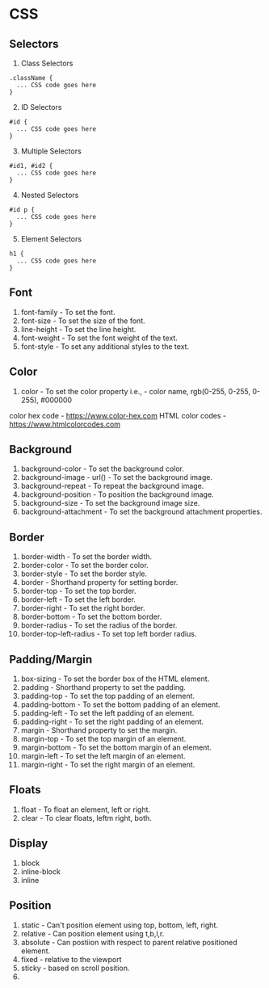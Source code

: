 # CSS 


## Selectors

1) Class Selectors

```
.className {
  ... CSS code goes here
}
```

2) ID Selectors

```
#id {
  ... CSS code goes here 
}
```

3) Multiple Selectors

```
#id1, #id2 {
  ... CSS code goes here
}
```

4) Nested Selectors

```
#id p {
  ... CSS code goes here
}
```

5) Element Selectors

```
h1 {
  ... CSS code goes here
}
```

## Font

1) font-family - To set the font.
2) font-size - To set the size of the font.
3) line-height - To set the line height.
4) font-weight - To set the font weight of the text.
5) font-style - To set any additional styles to the text.

## Color

1) color - To set the color property
i.e., - color name, rgb(0-255, 0-255, 0-255), #000000

color hex code - https://www.color-hex.com
HTML color codes - https://www.htmlcolorcodes.com


## Background

1) background-color - To set the background color.
2) background-image - url() - To set the background image.
3) background-repeat - To repeat the background image.
4) background-position - To position the background image.
5) background-size - To set the background image size.
6) background-attachment - To set the background attachment properties.

## Border

1) border-width - To set the border width.
2) border-color - To set the border color.
3) border-style - To set the border style.
4) border - Shorthand property for setting border.
5) border-top - To set the top border.
6) border-left - To set the left border.
7) border-right - To set the right border.
8) border-bottom - To set the bottom border.
9) border-radius - To set the radius of the border.
10) border-top-left-radius - To set top left border radius.

## Padding/Margin

1) box-sizing - To set the border box of the HTML element.
2) padding - Shorthand property to set the padding.
3) padding-top - To set the top padding of an element.
4) padding-bottom - To set the bottom padding of an element.
5) padding-left - To set the left padding of an element.
6) padding-right - To set the right padding of an element.
7) margin - Shorthand property to set the margin.
8) margin-top - To set the top margin of an element.
4) margin-bottom - To set the bottom margin of an element.
5) margin-left - To set the left margin of an element.
6) margin-right - To set the right margin of an element.

## Floats

1) float - To float an element, left or right.
2) clear - To clear floats, leftm right, both.

## Display

1) block
2) inline-block
3) inline

## Position

1) static - Can't position element using top, bottom, left, right.
2) relative - Can position element using t,b,l,r.
3) absolute - Can postiion with respect to parent relative positioned element.
4) fixed - relative to the viewport
5) sticky - based on scroll position.
2)
